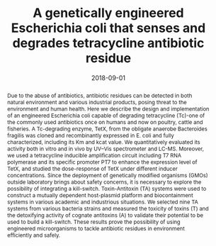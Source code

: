 ---
title: "A genetically engineered Escherichia coli that senses and degrades tetracycline antibiotic residue"
authors:
- Zepeng Mu
- Zhuoning Zou
- Ye Yang
- Wenbo Wang
- Yue Xu
- Jianyi Huang
- Ruiling Cai
- Ye Liu
- Yajin Mo
- Boyi Wang
- Yiqun Dang
- Yongming Li
- Yushan Liu
- Yueren Jiang
- Qingyang Tan
- Xiaohong Liu
- Cheng Hu
- Hua Li
- Sha Wei
- Chunbo Lou
- Yang Yu
- Jiangyun Wang
author_notes:
- "First"
date: "2018-09-01"
doi: "https://doi.org/10.1016/j.synbio.2018.05.001"

# Schedule page publish date (NOT publication's date).
publishDate: "2020-01-01T00:00:00Z"

# Publication type.
# Legend: 0 = Uncategorized; 1 = Conference paper; 2 = Journal article;
# 3 = Preprint / Working Paper; 4 = Report; 5 = Book; 6 = Book section;
# 7 = Thesis; 8 = Patent
publication_types: ["2"]

# Publication name and optional abbreviated publication name.
publication: "*Synthetic and Systems Biotechnology*"
publication_short: ""

abstract: Due to the abuse of antibiotics, antibiotic residues can be detected in both natural environment and various industrial products, posing threat to the environment and human health. Here we describe the design and implementation of an engineered Escherichia coli capable of degrading tetracycline (Tc)-one of the commonly used antibiotics once on humans and now on poultry, cattle and fisheries. A Tc-degrading enzyme, TetX, from the obligate anaerobe Bacteroides fragilis was cloned and recombinantly expressed in E. coli and fully characterized, including its Km and kcat value. We quantitatively evaluated its activity both in vitro and in vivo by UV–Vis spectrometer and LC-MS. Moreover, we used a tetracycline inducible amplification circuit including T7 RNA polymerase and its specific promoter PT7 to enhance the expression level of TetX, and studied the dose-response of TetX under different inducer concentrations. Since the deployment of genetically modified organisms (GMOs) outside laboratory brings about safety concerns, it is necessary to explore the possibility of integrating a kill-switch. Toxin-Antitoxin (TA) systems were used to construct a mutually dependent host-plasmid platform and biocontainment systems in various academic and industrious situations. We selected nine TA systems from various bacteria strains and measured the toxicity of toxins (T) and the detoxifying activity of cognate antitoxins (A) to validate their potential to be used to build a kill-switch. These results prove the possibility of using engineered microorganisms to tackle antibiotic residues in environment efficiently and safely.

# Summary. An optional shortened abstract.
summary: ""

tags:
featured: false

links:
- name: Web
  url: https://www.sciencedirect.com/science/article/pii/S2405805X17301151

url_pdf: ''
url_code: ''
url_dataset: ''
url_poster: ''
url_project: ''
url_slides: ''
url_source: ''
url_video: ''

# Featured image
# To use, add an image named `featured.jpg/png` to your page's folder. 
image:
  caption: ""
  focal_point: ""
  preview_only: false

# Associated Projects (optional).
#   Associate this publication with one or more of your projects.
#   Simply enter your project's folder or file name without extension.
#   E.g. `internal-project` references `content/project/internal-project/index.md`.
#   Otherwise, set `projects: []`.
projects: []

# Slides (optional).
#   Associate this publication with Markdown slides.
#   Simply enter your slide deck's filename without extension.
#   E.g. `slides: "example"` references `content/slides/example/index.md`.
#   Otherwise, set `slides: ""`.
slides: example
---
